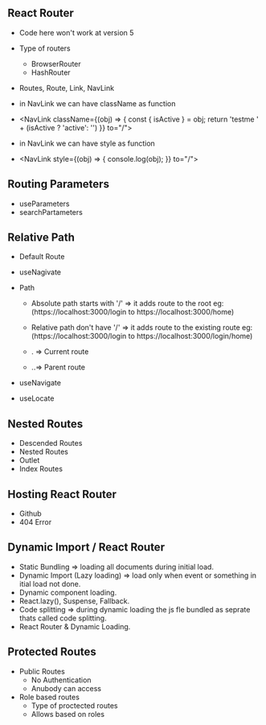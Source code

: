 ## React Router
- Code here won't work at version 5
- Type of routers
  - BrowserRouter
  - HashRouter
- Routes, Route, Link, NavLink

- in NavLink  we can have className as function
- <NavLink className={(obj) => {
    const {
        isActive
    } = obj;
    return 'testme ' + (isActive ? 'active': '')
  }} to="/">

- in NavLink  we can have style as function
- <NavLink style={(obj) => {
   console.log(obj);
  }} to="/">

## Routing Parameters
  - useParameters
  - searchPartameters

## Relative Path
- Default Route
- useNagivate

- Path
  - Absolute path starts with '/' => it adds route to the root eg: (https://localhost:3000/login  to https://localhost:3000/home) 
  - Relative path don't have '/' => it adds route to the existing route eg: (https://localhost:3000/login  to https://localhost:3000/login/home) 

  - . => Current route
  - ..=> Parent route

- useNavigate
- useLocate

## Nested Routes
- Descended Routes
- Nested Routes
- Outlet
- Index Routes

## Hosting React Router
- Github
- 404 Error

## Dynamic Import / React Router
- Static Bundling => loading all documents during initial load.
- Dynamic Import (Lazy loading) => load only when event or something in itial load not done. 
- Dynamic component loading.
- React.lazy(), Suspense, Fallback.
- Code splitting => during dynamic loading the js fle bundled as seprate thats called code splitting.
- React Router & Dynamic Loading.

## Protected Routes
- Public Routes
  - No Authentication 
  - Anubody can access
- Role based routes
  - Type of proctected routes
  - Allows based on roles

